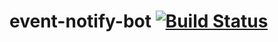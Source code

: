 # event-notify-bot [![Build Status](https://travis-ci.org/HackGT/event-notify-bot.svg?branch=master)](https://travis-ci.org/HackGT/event-notify-bot)

